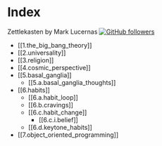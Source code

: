 # Index

Zettlekasten by Mark Lucernas [![GitHub followers](https://img.shields.io/github/followers/marklcrns.svg?style=social&label=Follow&maxAge=2592000)](https://github.com/marklcrns?tab=followers)

- [[1.the_big_bang_theory]]
- [[2.universality]]
- [[3.religion]]
- [[4.cosmic_perspective]]
- [[5.basal_ganglia]]
  - [[5.a.basal_ganglia_thoughts]]
- [[6.habits]]
  - [[6.a.habit_loop]]
  - [[6.b.cravings]]
  - [[6.c.habit_change]]
    - [[6.c.i.belief]]
  - [[6.d.keytone_habits]]
- [[7.object_oriented_programming]]
